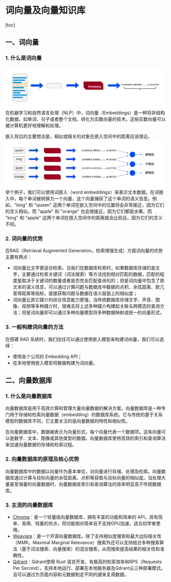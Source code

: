 # 词向量及向量知识库

[toc]

## 一、词向量

### 1. 什么是词向量
![Embeddding](../../figures/C3-1-embedding.png)
在机器学习和自然语言处理（NLP）中，词向量（Embeddings）是一种将非结构化数据，如单词、句子或者整个文档，转化为实数向量的技术。这些实数向量可以被计算机更好地理解和处理。

嵌入背后的主要想法是，相似或相关的对象在嵌入空间中的距离应该很近。
![similar](../../figures/C3-2-similar.png)
举个例子，我们可以使用词嵌入（word embeddings）来表示文本数据。在词嵌入中，每个单词被转换为一个向量，这个向量捕获了这个单词的语义信息。例如，"king" 和 "queen" 这两个单词在嵌入空间中的位置将会非常接近，因为它们的含义相似。而 "apple" 和 "orange" 也会很接近，因为它们都是水果。而 "king" 和 "apple" 这两个单词在嵌入空间中的距离就会比较远，因为它们的含义不同。
### 2. 词向量的优势
在RAG（Retrieval Augmented Generation，检索增强生成）方面词向量的优势主要有两点：
* 词向量比文字更适合检索。当我们在数据库检索时，如果数据库存储的是文字，主要通过检索关键词（词法搜索）等方法找到相对匹配的数据，匹配的程度是取决于关键词的数量或者是否完全匹配查询句的；但是词向量中包含了原文本的语义信息，可以通过计算问题与数据库中数据的点积、余弦距离、欧几里得距离等指标，直接获取问题与数据在语义层面上的相似度；
* 词向量比其它媒介的综合信息能力更强，当传统数据库存储文字、声音、图像、视频等多种媒介时，很难去将上述多种媒介构建起关联与跨模态的查询方法；但是词向量却可以通过多种向量模型将多种数据映射成统一的向量形式。
### 3. 一般构建词向量的方法

在搭建 RAG 系统时，我们往往可以通过使用嵌入模型来构建词向量，我们可以选择：
* 使用各个公司的 Embedding API；
* 在本地使用嵌入模型将数据构建为词向量。

## 二、向量数据库

### 1. 什么是向量数据库
向量数据库是用于高效计算和管理大量向量数据的解决方案。向量数据库是一种专门用于存储和检索向量数据（embedding）的数据库系统。它与传统的基于关系模型的数据库不同，它主要关注的是向量数据的特性和相似性。

在向量数据库中，数据被表示为向量形式，每个向量代表一个数据项。这些向量可以是数字、文本、图像或其他类型的数据。向量数据库使用高效的索引和查询算法来加速向量数据的存储和检索过程。
### 2. 向量数据库的原理及核心优势
向量数据库中的数据以向量作为基本单位，对向量进行存储、处理及检索。向量数据库通过计算与目标向量的余弦距离、点积等获取与目标向量的相似度。当处理大量甚至海量的向量数据时，向量数据库索引和查询算法的效率明显高于传统数据库。
### 3. 主流的向量数据库
* [Chroma](https://www.trychroma.com/)：是一个轻量级向量数据库，拥有丰富的功能和简单的 API，具有简单、易用、轻量的优点，但功能相对简单且不支持GPU加速，适合初学者使用。
* [Weaviate](https://weaviate.io/)：是一个开源向量数据库。除了支持相似度搜索和最大边际相关性（MMR，Maximal Marginal Relevance）搜索外还可以支持结合多种搜索算法（基于词法搜索、向量搜索）的混合搜索，从而搜索提高结果的相关性和准确性。
* [Qdrant](https://qdrant.tech/)：Qdrant使用 Rust 语言开发，有极高的检索效率和RPS（Requests Per Second），支持本地运行、部署在本地服务器及Qdrant云三种部署模式。且可以通过为页面内容和元数据制定不同的键来复用数据。